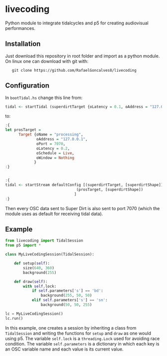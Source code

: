 # livecoding

Python module to integrate tidalcycles and p5 for creating audiovisual performances.

## Installation

Just download this repository in root folder and import as a python module. On linux one can download with git with:
```
   git clone https://github.com/RafaelGoncalves8/livecoding
```

## Configuration

In `bootTidal.hs` change this line from:

```haskell
tidal <- startTidal (superdirtTarget {oLatency = 0.1, oAddress = "127.0.0.1", oPort = 57120}) (defaultConfig {cFrameTimespan = 1/20})
```

to:

```haskell
:{
let prosTarget =
      Target {oName = "processing",
              oAddress = "127.0.0.1",
              oPort = 7070,
              oLatency = 0.2,
              oSchedule = Live,
              oWindow = Nothing
             }
:}


:{
tidal <- startStream defaultConfig [(superdirtTarget, [superdirtShape]),
                                (prosTarget, [superdirtShape])
                               ]
:}

```

Then every OSC data sent to Super Dirt is also sent to port 7070 (which the module uses as default for receiving tidal data).

## Example

```python
from livecoding import TidalSession
from p5 import *

class MyLiveCodingSession(TidalSession):

    def setup(self):
        size(640, 360)
        background(255)

    def draw(self):
        with self.lock:
            if self.parameters['s'] == 'bd':
                background(255, 50, 50)
            elif self.parameters['s'] == 'sn':
                background(50, 50, 255)

lc = MyLiveCodingSession()
lc.run()
```

In this example, one creates a session by inheriting a class from `TidalSession` and writing the functions for `setup` and `draw` as one would using p5. The variable `self.lock` is a `threading.Lock` used for avoiding race condition. The variable `self.parameters` is a dictionary in which each key is an OSC variable name and each value is its current value.
